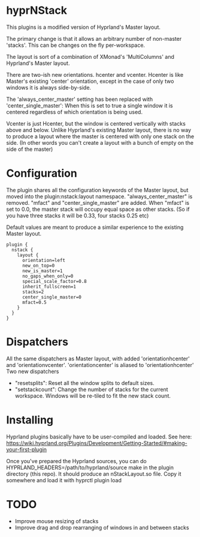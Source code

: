 # hyprNStack
This plugins is a modified version of Hyprland's Master layout. 

The primary change is that it allows an arbitrary number of non-master 'stacks'. This can be changes on the fly per-workspace.

The layout is sort of a combination of XMonad's 'MultiColumns' and Hyprland's Master layout.

There are two-ish new orientations. hcenter and vcenter. Hcenter is like Master's existing 'center' orientation, except in the case of only two windows it is always side-by-side.

The 'always_center_master' setting has been replaced with 'center_single_master': When this is set to true a single window it is centered regardless of which orientation is being used.

Vcenter is just Hcenter, but the window is centered vertically with stacks above and below. Unlike Hyprland's existing Master layout, there is no way to produce a layout where the master is centered with only one stack on the side. (In other words you can't create a layout with a bunch of empty on the side of the master)

# Configuration
The plugin shares all the configuration keywords of the Master layout, but moved into the plugin:nstack:layout namespace.
"always_center_master" is removed. "mfact" and "center_single_master" are added.
When "mfact" is set to 0.0, the master stack will occupy equal space as other stacks. (So if you have three stacks it will be 0.33, four stacks 0.25 etc)

Default values are meant to produce a similar experience to the existing Master layout.
```
plugin {
  nstack {
    layout {
      orientation=left
      new_on_top=0
      new_is_master=1
      no_gaps_when_only=0
      special_scale_factor=0.8
      inherit_fullscreen=1
      stacks=2
      center_single_master=0
      mfact=0.5
    }
  }
}
```
# Dispatchers
All the same dispatchers as Master layout, with added 'orientationhcenter' and 'orientationvcenter'. 'orientationcenter' is aliased to 'orientationhcenter'
Two new dispatchers
 * "resetsplits": Reset all the window splits to default sizes.
 * "setstackcount": Change the number of stacks for the current workspace. Windows will be re-tiled to fit the new stack count.
 
# Installing
Hyprland plugins basically have to be user-compiled and loaded. See here: https://wiki.hyprland.org/Plugins/Development/Getting-Started/#making-your-first-plugin

Once you've prepared the Hyprland sources, you can do HYPRLAND_HEADERS=/path/to/hyprland/source make in the plugin directory (this repo). It should produce an nStackLayout.so file. Copy it somewhere and load it with hyprctl plugin load

# TODO
* Improve mouse resizing of stacks
* Improve drag and drop rearranging of windows in and between stacks
